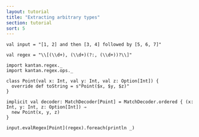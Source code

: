 ```yaml
---
layout: tutorial
title: "Extracting arbitrary types"
section: tutorial
sort: 5
---
```


```tut
val input = "[1, 2] and then [3, 4] followed by [5, 6, 7]"
```

```tut:silent
val regex = "\\[(\\d+), (\\d+)(?:, (\\d+))?\\]"
```

```tut:silent
import kantan.regex._
import kantan.regex.ops._

class Point(val x: Int, val y: Int, val z: Option[Int]) {
  override def toString = s"Point($x, $y, $z)"
}
```

```tut:silent
implicit val decoder: MatchDecoder[Point] = MatchDecoder.ordered { (x: Int, y: Int, z: Option[Int]) ⇒
  new Point(x, y, z)
}
```

```tut
input.evalRegex[Point](regex).foreach(println _)
```
